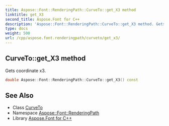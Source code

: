 ```yaml
---
title: Aspose::Font::RenderingPath::CurveTo::get_X3 method
linktitle: get_X3
second_title: Aspose.Font for C++
description: 'Aspose::Font::RenderingPath::CurveTo::get_X3 method. Gets coordinate x3 in C++.'
type: docs
weight: 500
url: /cpp/aspose.font.renderingpath/curveto/get_x3/
---
```

## CurveTo::get_X3 method


Gets coordinate x3.

```cpp
double Aspose::Font::RenderingPath::CurveTo::get_X3() const
```

## See Also

* Class [CurveTo](../)
* Namespace [Aspose::Font::RenderingPath](../../)
* Library [Aspose.Font for C++](../../../)
